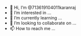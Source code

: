 - 👋 Hi, I’m @713619104011karanraj
- 👀 I’m interested in ...
- 🌱 I’m currently learning ...
- 💞️ I’m looking to collaborate on ...
- 📫 How to reach me ...

<!---
713619104011karanraj/713619104011karanraj is a ✨ special ✨ repository because its `README.md` (this file) appears on your GitHub profile.
You can click the Preview link to take a look at your changes.
--->
